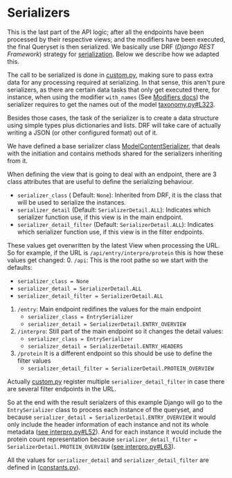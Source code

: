 Serializers
===

This is the last part of the API logic; after all the endpoints have been processed by their respective views; and the modifiers have been executed, the final Queryset is then serialized. We basically use DRF (_Django REST Framework_) strategy for [serialization](https://www.django-rest-framework.org/api-guide/serializers/). Below we describe how we adapted this.

The call to be serialized is done in [custom.py](../views/custom.py#L134), making sure to pass extra data for any processing required at serializing. In that sense, this aren't pure serializers, as there are certain data tasks that only get executed there, for instance, when using the modifier `with_names` (See [Modifiers docs](../views/MODIFIER_README.md)) the serializer requires to get the names out of the model [taxonomy.py#L323](./taxonomy.py#L323).

Besides those cases, the task of the serializer is to create a data structure using simple types plus dictionaries and lists. DRF will take care of actually writing a JSON (or other configured format) out of it.

We have defined a base serializer class [ModelContentSerializer](./content_serializers.py), that deals with the initiation and contains methods shared for the serializers inheriting from it.

When defining the view that is going to deal with an endpoint, there are 3 class attributes that are useful to define the serializing behaviour.
* `serializer_class` ( Default: `None`): Inherited from DRF, it is the class that will be used to serialize the instances.
* `serializer_detail` (Default: `SerializerDetail.ALL`): Indicates which serializer function use, if this view is in the main endpoint.
* `serializer_detail_filter` (Default: `SerializerDetail.ALL`): Indicates which serializer function use, if this view is in the filter endpoints.

These values get overwritten by the latest View when processing the URL. So for example, if the URL is `/api/entry/interpro/protein` this is how these values get changed:
0. `/api`: This is the root pathe so we start with the defaults:
   * `serializer_class = None`
   * `serializer_detail = SerializerDetail.ALL`
   * `serializer_detail_filter = SerializerDetail.ALL`
1. `/entry`: Main endpoint redifines the values for the main endpoint
   * `serializer_class = EntrySerializer`
   * `serializer_detail = SerializerDetail.ENTRY_OVERVIEW`
2. `/interpro`: Still part of the main endpoint so it changes the detail values:
   * `serializer_class = EntrySerializer`
   * `serializer_detail = SerializerDetail.ENTRY_HEADERS`
3. `/protein` It is a different endpoint so this should be use to define the filter values
   * `serializer_detail_filter = SerializerDetail.PROTEIN_OVERVIEW`
  
Actually [custom.py](../views/custom.py#L231) register multiple `serializer_detail_filter` in case there are several filter endpoints in the URL.

So at the end with the result serialzers of this example Django will go to the `EntrySerializer` class to process each instance of the queryset, and because `serializer_detail = SerializerDetail.ENTRY_OVERVIEW` it would only include the header information of each instance and not its whole metadata ([see interpro.py#L52](./interpro.py#L52)). And for each instance it would include the protein count representation because `serializer_detail_filter = SerializerDetail.PROTEIN_OVERVIEW` ([see interpro.py#L63](./interpro.py#L63)).

All the values for `serializer_detail` and `serializer_detail_filter` are defined in ([constants.py](../constants.py#L4)).
